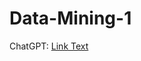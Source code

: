 # Data-Mining-1
ChatGPT: [Link Text](https://github.com/darshlukkad/Data-Mining-1/blob/main/CRISM_DM_Assignment_1_DM.pdf)

